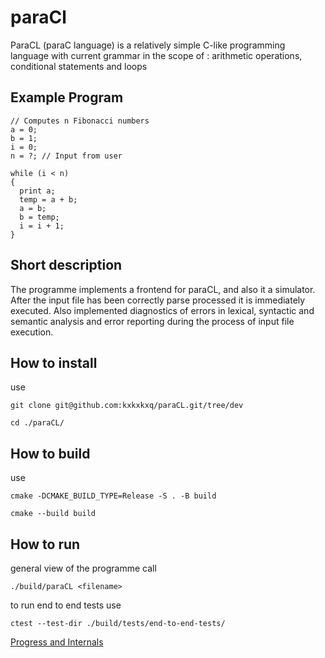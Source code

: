 # paraCl
ParaCL (paraC language) is a relatively simple C-like programming language with current grammar in the scope of : arithmetic operations, conditional statements and loops 

## Example Program
```paraCL
// Computes n Fibonacci numbers
a = 0;
b = 1;
i = 0;
n = ?; // Input from user

while (i < n) 
{
  print a;
  temp = a + b;
  a = b;
  b = temp;
  i = i + 1;
}
```

## Short description 
The programme implements a frontend for paraCL, and also it a simulator. 
After the input file has been correctly parse processed it is immediately executed.
Also implemented diagnostics of errors in lexical, syntactic and semantic analysis and error reporting during the process of input file execution.

## How to install
use 
```bush
git clone git@github.com:kxkxkxq/paraCL.git/tree/dev

cd ./paraCL/
```

## How to build
use 
```bush
cmake -DCMAKE_BUILD_TYPE=Release -S . -B build

cmake --build build
```

## How to run
general view of the programme call 
```bush
./build/paraCL <filename>
```

to run end to end tests use 
```bush
ctest --test-dir ./build/tests/end-to-end-tests/
```

[Progress and Internals](./DEVELOPMENT.md)

